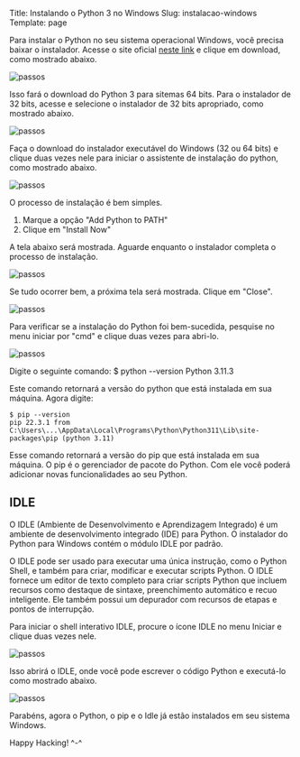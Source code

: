 Title: Instalando o Python 3 no Windows
Slug: instalacao-windows
Template: page

Para instalar o Python no seu sistema operacional Windows, você precisa baixar o instalador. Acesse o site oficial [neste link](https://www.python.org/downloads/) e clique em download, como mostrado abaixo.

![passos](./../images/instalacao-windows/01.png)

Isso fará o download do Python 3 para sitemas 64 bits. Para o instalador de 32 bits, acesse [](https://www.python.org/downloads/windows/) e selecione o instalador de 32 bits apropriado, como mostrado abaixo.

![passos](./../images/instalacao-windows/02.png)

Faça o download do instalador executável do Windows (32 ou 64 bits) e clique duas vezes nele para iniciar o assistente de instalação do python, como mostrado abaixo.

![passos](./../images/instalacao-windows/03.png)

O processo de instalação é bem simples.  

1. Marque a opção "Add Python to PATH"  
2. Clique em "Install Now"

A tela abaixo será mostrada. Aguarde enquanto o instalador completa o processo de instalação.

![passos](./../images/instalacao-windows/04.png)

Se tudo ocorrer bem, a próxima tela será mostrada. Clique em "Close".

![passos](./../images/instalacao-windows/05.png)

Para verificar se a instalação do Python foi bem-sucedida, pesquise no menu iniciar por "cmd" e clique duas vezes para abri-lo.

![passos](./../images/instalacao-windows/06.png)

Digite o seguinte comando:
    $ python --version
    Python 3.11.3

Este comando retornará a versão do python que está instalada em sua máquina. Agora digite:

    $ pip --version
    pip 22.3.1 from C:\Users\...\AppData\Local\Programs\Python\Python311\Lib\site-packages\pip (python 3.11)

Esse comando retornará a versão do pip que está instalada em sua máquina. O pip é o gerenciador de pacote do Python. Com ele você poderá adicionar novas funcionalidades ao seu Python.

## IDLE

O IDLE (Ambiente de Desenvolvimento e Aprendizagem Integrado) é um ambiente de desenvolvimento integrado (IDE) para Python. O instalador do Python para Windows contém o módulo IDLE por padrão.

O IDLE pode ser usado para executar uma única instrução, como o Python Shell, e também para criar, modificar e executar scripts Python. O IDLE fornece um editor de texto completo para criar scripts Python que incluem recursos como destaque de sintaxe, preenchimento automático e recuo inteligente. Ele também possui um depurador com recursos de etapas e pontos de interrupção.

Para iniciar o shell interativo IDLE, procure o ícone IDLE no menu Iniciar e clique duas vezes nele.

![passos](./../images/instalacao-windows/09.png)

Isso abrirá o IDLE, onde você pode escrever o código Python e executá-lo como mostrado abaixo.

![passos](./../images/instalacao-windows/11.gif)

Parabéns, agora o Python, o pip e o Idle já estão instalados em seu sistema Windows.

Happy Hacking! ^-^
